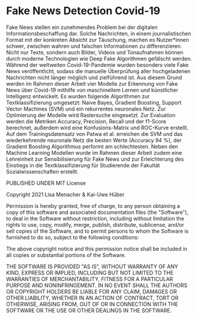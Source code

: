 # Fake News Detection Covid-19

Fake News stellen ein zunehmendes Problem bei der digitalen Informationsbeschaffung dar. Solche Nachrichten, in einem journalistischen Format mit der konkreten Absicht zur Täuschung, machen es Nutzer*innen schwer, zwischen wahren und falschen Informationen zu differenzieren. Nicht nur Texte, sondern auch Bilder, Videos und Tonaufnahmen können durch moderne Technologien wie Deep Fake Algorithmen gefälscht werden. Während der weltweiten Covid-19-Pandemie wurden besonders viele Fake News veröffentlicht, sodass die manuelle Überprüfung aller hochgeladenen Nachrichten nicht länger möglich und zielführend ist. Aus diesem Grund werden im Rahmen dieser Arbeit vier Modelle zur Erkennung von Fake News über Covid-19 mithilfe von maschinellem Lernen und künstlicher Intelligenz entwickelt. Es wurden folgende Algorithmen zur Textklassifizierung umgesetzt: Naive Bayes, Gradient Boosting, Support Vector Machines (SVM) und ein rekurrentes neuronales Netz. Zur Optimierung der Modelle wird Rastersuche eingesetzt. Zur Evaluation werden die Metriken Accuracy, Precision, Recall und der f1-Score berechnet, außerdem wird eine Konfusions-Matrix und ROC-Kurve erstellt. Auf dem Trainingsdatensatz von Patwa et al. erreichen die SVM und das wiederkehrende neuronale Netz die besten Werte (Accuracy 94 %), der Gradient Boosting Algorithmus performt am schlechtesten. Neben den Machine Learning Modellen wurde im Rahmen dieser Arbeit zudem eine Lehreinheit zur Sensibilisierung für Fake News und zur Erleichterung des Einstiegs in die Textklassifizierung für Studierende der Fakultät Sozialwissenschaften erstellt.

PUBLISHED UNDER MIT License

Copyright 2021 Lisa Menacher & Kai-Uwe Hüber

Permission is hereby granted, free of charge, to any person obtaining a copy of this software and associated documentation files (the "Software"), to deal in the Software without restriction, including without limitation the rights to use, copy, modify, merge, publish, distribute, sublicense, and/or sell copies of the Software, and to permit persons to whom the Software is furnished to do so, subject to the following conditions:

The above copyright notice and this permission notice shall be included in all copies or substantial portions of the Software.

THE SOFTWARE IS PROVIDED "AS IS", WITHOUT WARRANTY OF ANY KIND, EXPRESS OR IMPLIED, INCLUDING BUT NOT LIMITED TO THE WARRANTIES OF MERCHANTABILITY, FITNESS FOR A PARTICULAR PURPOSE AND NONINFRINGEMENT. IN NO EVENT SHALL THE AUTHORS OR COPYRIGHT HOLDERS BE LIABLE FOR ANY CLAIM, DAMAGES OR OTHER LIABILITY, WHETHER IN AN ACTION OF CONTRACT, TORT OR OTHERWISE, ARISING FROM, OUT OF OR IN CONNECTION WITH THE SOFTWARE OR THE USE OR OTHER DEALINGS IN THE SOFTWARE.
